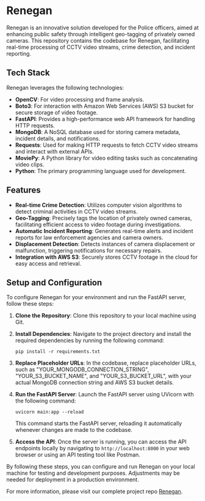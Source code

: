 # Renegan

Renegan is an innovative solution developed for the Police officers, aimed at enhancing public safety through intelligent geo-tagging of privately owned cameras. This repository contains the codebase for Renegan, facilitating real-time processing of CCTV video streams, crime detection, and incident reporting.

## Tech Stack

Renegan leverages the following technologies:

- **OpenCV**: For video processing and frame analysis.
- **Boto3**: For interaction with Amazon Web Services (AWS) S3 bucket for secure storage of video footage.
- **FastAPI**: Provides a high-performance web API framework for handling HTTP requests.
- **MongoDB**: A NoSQL database used for storing camera metadata, incident details, and notifications.
- **Requests**: Used for making HTTP requests to fetch CCTV video streams and interact with external APIs.
- **MoviePy**: A Python library for video editing tasks such as concatenating video clips.
- **Python**: The primary programming language used for development.

## Features

- **Real-time Crime Detection**: Utilizes computer vision algorithms to detect criminal activities in CCTV video streams.
- **Geo-Tagging**: Precisely tags the location of privately owned cameras, facilitating efficient access to video footage during investigations.
- **Automatic Incident Reporting**: Generates real-time alerts and incident reports for law enforcement agencies and camera owners.
- **Displacement Detection**: Detects instances of camera displacement or malfunction, triggering notifications for necessary repairs.
- **Integration with AWS S3**: Securely stores CCTV footage in the cloud for easy access and retrieval.

## Setup and Configuration

To configure Renegan for your environment and run the FastAPI server, follow these steps:

1. **Clone the Repository**: Clone this repository to your local machine using Git.

2. **Install Dependencies**: Navigate to the project directory and install the required dependencies by running the following command:
   ```
   pip install -r requirements.txt
   ```

3. **Replace Placeholder URLs**: In the codebase, replace placeholder URLs, such as "YOUR_MONGODB_CONNECTION_STRING", "YOUR_S3_BUCKET_NAME", and "YOUR_S3_BUCKET_URL", with your actual MongoDB connection string and AWS S3 bucket details.

4. **Run the FastAPI Server**: Launch the FastAPI server using UVicorn with the following command:
   ```
   uvicorn main:app --reload
   ```
   This command starts the FastAPI server, reloading it automatically whenever changes are made to the codebase.

5. **Access the API**: Once the server is running, you can access the API endpoints locally by navigating to `http://localhost:8000` in your web browser or using an API testing tool like Postman.

By following these steps, you can configure and run Renegan on your local machine for testing and development purposes. Adjustments may be needed for deployment in a production environment.


For more information, please visit our complete project repo [Renegan](https://github.com/TeamRenegan/Renegan-GeoTagging-Of-Cameras.git).